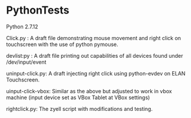 # PythonTests
Python 2.7.12

Click.py : A draft file demonstrating mouse movement and right click on touchscreen with the use of python pymouse.

devlist:py : A draft file printing out capabilities of all devices found under /dev/input/event

uninput-click.py: A draft injecting right click using python-evdev on ELAN Touchscreen. 

uinput-click-vbox: Similar as the above but adjusted to work in vbox machine (input device set as VBox Tablet at VBox settings)

rightclick.py: The zyell script with modifications and testing.

